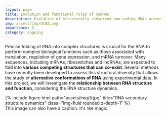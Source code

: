 ```yaml
---
layout: page
title: Evolution and functional roles of ncRNAs
description: Evolution of structurally conserved non-coding RNAs across animal and plant kingdoms
img: assets/img/UC02.png
importance: 2
category: ongoing
---
```

Precise folding of RNA into complex structures is crucial for the RNA to perform complex biological functions such as those associated with translation, regulation of gene expression, and mRNA turnover. 
Many sequences, including mRNAs, riboswitches and lncRNAs, are expected to fold into <b> various competing structures that can co-exist</b>. 
Several methods have recently been developed to assess this structural diversity that allows the study of <b>alternative conformations of RNA</b> using experimental data. 
In this project, we will investigate the <b>relationship between RNA structure and function</b>, considering the RNA structure dynamics.

<div class="row">
    <div class="col-sm mt-3 mt-md-0">
        {% include figure.html path="assets/img/5.jpg" title="RNA secondary structure dynamics" class="img-fluid rounded z-depth-1" %}
    </div>
</div>

<div class="caption">
    This image can also have a caption. It's like magic.
</div>


